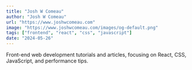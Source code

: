 ```yaml
---
title: "Josh W Comeau"
author: "Josh W Comeau"
url: "https://www.joshwcomeau.com"
image: "https://www.joshwcomeau.com/images/og-default.png"
tags: ["frontend", "react", "css", "javascript"]
date: "2024-05-26"
---
```


Front-end web development tutorials and articles, focusing on React, CSS, JavaScript, and performance tips.
